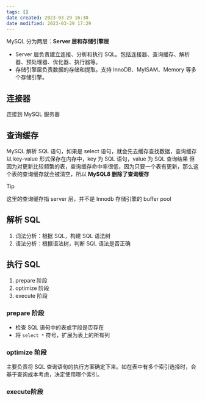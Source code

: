 ```yaml
---
tags: []
date created: 2023-03-29 16:30
date modified: 2023-03-29 17:29
---
```

MySQL 分为两层：**Server 层和存储引擎层**
- Server 层负责建立连接、分析和执行 SQL。包括连接器、查询缓存、解析器、预处理器、优化器、执行器等。
- 存储引擎层负责数据的存储和提取。支持 InnoDB、MyISAM、Memory 等多个存储引擎。

## 连接器

连接到 MySQL 服务器

## 查询缓存

MySQL 解析 SQL 语句，如果是 select 语句，就会先去缓存查找数据，查询缓存以 key-value 形式保存在内存中，key 为 SQL 语句，value 为 SQL 查询结果
但因为对更新比较频繁的表，查询缓存命中率很低，因为只要一个表有更新，那么这个表的查询缓存就会被清空，所以 **MySQL8 删除了查询缓存**
>[!tip]
>这里的查询缓存指 server 层，并不是 Innodb 存储引擎的 buffer pool

## 解析 SQL

1. 词法分析：根据 SQL，构建 SQL 语法树
2. 语法分析：根据语法树，判断 SQL 语法是否正确

## 执行 SQL

1. prepare 阶段
2. optimize 阶段
3. execute 阶段

### prepare 阶段

- 检查 SQL 语句中的表或字段是否存在
- 将 `select *` 符号，扩展为表上的所有列

### optimize 阶段

主要负责将 SQL 查询语句的执行方案确定下来。如在表中有多个索引选择时，会基于查询成本考虑，决定使用哪个索引。

### execute阶段
